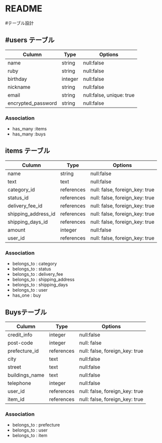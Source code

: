 # README

#テーブル設計

## #users テーブル

|  Culumn               | Type    |  Options   |
| --------------------- | ------- | ---------- |
| name                  | string  | null:false |
| ruby                  | string  | null:false |
| birthday              | integer | null:false |
| nickname              | string  | null:false |
| email                 | string  | null:false, unique: true  |
| encrypted_password    | string  | null:false |

### Association
- has_many :items
- has_many :buys


## items テーブル

|  Culumn             | Type       |  Options   |
| ------------------- | ---------- | ---------- |
| name                | string     | null:false |
| text                | text       | null:false |
| category_id         | references | null: false, foreign_key: true |
| status_id           | references | null: false, foreign_key: true |
| delivery_fee_id     | references | null: false, foreign_key: true |
| shipping_address_id | references | null: false, foreign_key: true |
| shipping_days_id    | references | null: false, foreign_key: true |
| amount              | integer    | null:false |
| user_id             | references | null: false, foreign_key: true |

### Association
- belongs_to : category
- belongs_to : status
- belongs_to : delivery_fee
- belongs_to : shipping_address
- belongs_to : shipping_days
- belongs_to : user
- has_one : buy

## Buysテーブル

|  Culumn             | Type       |  Options   |
| ------------------- | ---------- | ---------- |
| credit_info         | integer    | null:false |
| post-code           | integer    | null: false |
| prefecture_id       | references | null: false, foreign_key: true |
| city                | text       | null:false |
| street              | text       | null:false |
| buildings_name      | text       | null:false |
| telephone           | integer    | null:false |
| user_id             | references | null: false, foreign_key: true |
| item_id             | references | null: false, foreign_key: true |

### Association
- belongs_to : prefecture
- belongs_to : user
- belongs_to : item